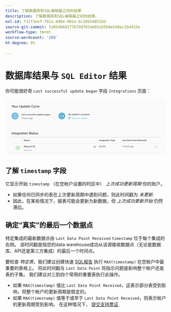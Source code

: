 ```yaml
---
title: 了解数据库和SQL编辑器之间的结果
description: 了解数据库和SQL编辑器之间的结果。
exl-id: f31f3eef-791a-4984-901e-bc10554031bd
source-git-commit: fa954868177b79d703a601a55b9e549ec1bd425e
workflow-type: tm+mt
source-wordcount: '269'
ht-degree: 0%

---
```


# 数据库结果与 `SQL Editor` 结果

你可能很好奇 `Last successful update began` 字段 `Integrations` 页面：

![Last_successful_update.png](../../../assets/Last_successful_update.png)

## 了解 `timestamp` 字段

它显示开始 `timestamp` （在您帐户设置的时区中） _上次成功更新周期_ 你的账户。

- 如果任何已同步的表在上次更新周期中遇到问题，则此时间戳为 *未更新*.
- 因此，在某些情况下，报表可能会更新为新数据，但 *上次成功更新开始* 仍然滞后。

## 确定“真实”的最后一个数据点

特定集成的最新数据点由 `Last Data Point Received` `timestamp` 位于每个集成的右侧。 该时间戳是指您的data warehouse成功从该源接收数据点（无论是数据库、API还是第三方集成）的最后一个时间点。

要检查 *特定表*，我们建议创建快速 [SQL报告](../../dev-reports/sql-rpt-bldr.md) 执行 `MAX(timestamp)` 在您帐户中最重要的表格上。 将此时间戳与 `Last Data Point` 将指示问题是影响整个帐户还是表的子集。 我们建议对三到四个常用的重要表执行此操作。

- 如果 `MAX(timestamp)` 值比 `Last Data Point Received`，这表示部分表受到影响，但整个帐户的更新周期是稳定的。
- 如果 `MAX(timestamp)` 值等于或早于 `Last Data Point Received`，则表示帐户的更新周期受到影响。 在这种情况下， [提交支持票证](https://experienceleague.adobe.com/docs/commerce-knowledge-base/kb/troubleshooting/miscellaneous/mbi-service-policies.html?lang=en).
